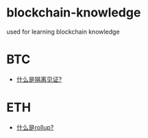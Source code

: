 # blockchain-knowledge
used for learning blockchain knowledge
# BTC
- [什么是隔离见证?](BTC/segregatedWitness.md)

# ETH
- [什么是rollup?](ETH/rollup.md)